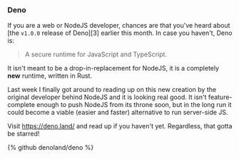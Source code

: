 ### Deno

If you are a web or NodeJS developer, chances are that you've heard about [the `v1.0.0` release of Deno][3] earlier this month. In case you haven't, Deno is:

> A secure runtime for JavaScript and TypeScript.

It isn't meant to be a drop-in-replacement for NodeJS, it is a completely **new** runtime, written in Rust.

Last week I finally got around to reading up on this new creation by the original developer behind NodeJS and it is looking real good. It isn't feature-complete enough to push NodeJS from its throne soon, but in the long run it could become a viable (easier and faster) alternative to run server-side JS.

Visit https://deno.land/ and read up if you haven't yet. Regardless, that gotta be starred!

{% github denoland/deno %}
